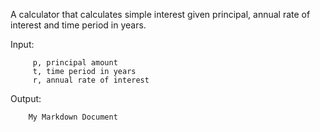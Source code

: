 A calculator that calculates simple interest given principal, annual rate of interest and time period in years.

Input:

   		 p, principal amount
   		 t, time period in years
		 r, annual rate of interest
     
Output: 

		My Markdown Document
